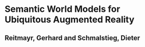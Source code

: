 # Semantic World Models for Ubiquitous Augmented Reality
## Reitmayr, Gerhard and Schmalstieg, Dieter
